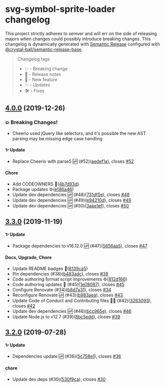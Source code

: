 # svg-symbol-sprite-loader changelog

This project strictly adheres to semver and will err on the side of releasing majors when
changes could possibly introduce breaking changes. This changelog is dynamically generated
with [Semantic Release](https://semantic-release.gitbook.io/semantic-release/) configured
with [@crystal-ball/semantic-release-base](https://github.com/crystal-ball/semantic-release-base).

> Changelog tags
>
> - 💥 - Breaking change
> - 🔖 - Release notes
> - 💖 - New feature
> - ✨ - Updates
> - 🛠 - Fixes


## [4.0.0](https://github.com/crystal-ball/svg-symbol-sprite-loader/compare/v3.3.0...v4.0.0) (2019-12-26)


### 💥 Breaking Changes!

* Cheerio used jQuery like selectors, and it's possible the new AST parsing may be
missing edge case handling


#### ✨ Update

* Replace Cheerio with parse5 🆙 (#52)([aedef1a](https://github.com/crystal-ball/svg-symbol-sprite-loader/commit/aedef1a04bb40a0f65572818311b095574e10a07)), closes [#52](https://github.com/crystal-ball/svg-symbol-sprite-loader/issue/52)

#### Chore

* Add CODEOWNERS 📝([4b7d93d](https://github.com/crystal-ball/svg-symbol-sprite-loader/commit/4b7d93d6a0d477118af8fe4f63c1f49baa0703a5))
* Package updates ⚙️([e186a46](https://github.com/crystal-ball/svg-symbol-sprite-loader/commit/e186a4679f65e8b101082084506e69befda99507))
* Update dev dependencies 🆙 (#48)([731df5e](https://github.com/crystal-ball/svg-symbol-sprite-loader/commit/731df5ef75e3b292384cc8d2f256d756b55e5eeb)), closes [#48](https://github.com/crystal-ball/svg-symbol-sprite-loader/issue/48)
* Update dev dependencies 🆙 (#49)([e94210d](https://github.com/crystal-ball/svg-symbol-sprite-loader/commit/e94210d79aeca08600c49d757320791a8e40f979)), closes [#49](https://github.com/crystal-ball/svg-symbol-sprite-loader/issue/49)
* Update dev dependencies 🆙 (#50)([3aae1ef](https://github.com/crystal-ball/svg-symbol-sprite-loader/commit/3aae1efa76238d26a9b32621d4d18dfbdd3e7fe6)), closes [#50](https://github.com/crystal-ball/svg-symbol-sprite-loader/issue/50)

## [3.3.0](https://github.com/crystal-ball/svg-symbol-sprite-loader/compare/v3.2.0...v3.3.0) (2019-11-19)


#### ✨ Update

* Package dependencies to v16.12.0 🆙 (#47)([5656aa5](https://github.com/crystal-ball/svg-symbol-sprite-loader/commit/5656aa56dbdfba480a7c7b577e161d9ff501601b)), closes [#47](https://github.com/crystal-ball/svg-symbol-sprite-loader/issue/47)

#### Docs, Upgrade, Chore

* Update README badges 📝([8139ca5](https://github.com/crystal-ball/svg-symbol-sprite-loader/commit/8139ca581ed80f82313ddc9c96b284629e19fe26))
* Pin dependencies (#38)([b483adc](https://github.com/crystal-ball/svg-symbol-sprite-loader/commit/b483adcbfa703903c503bcd75f3ac35c69927931)), closes [#38](https://github.com/crystal-ball/svg-symbol-sprite-loader/issue/38)
* Code authoring format script improvements ⚙️([812d166](https://github.com/crystal-ball/svg-symbol-sprite-loader/commit/812d166326d52c8aca96db7af2c69022ad8fadf8))
* Code authoring updates 📝 (#45)([1e08087](https://github.com/crystal-ball/svg-symbol-sprite-loader/commit/1e08087d3bc9b499f6cc702393af94bab1ba0e2b)), closes [#45](https://github.com/crystal-ball/svg-symbol-sprite-loader/issue/45)
* Configure Renovate (#34)([b8d7a31](https://github.com/crystal-ball/svg-symbol-sprite-loader/commit/b8d7a3183180a173ff0c2b4b6d3fa8b8c7ce4c7a)), closes [#34](https://github.com/crystal-ball/svg-symbol-sprite-loader/issue/34)
* Reconfigure Renovate 🆙 (#43)([b983aea](https://github.com/crystal-ball/svg-symbol-sprite-loader/commit/b983aea1812fbd5d1afb6fa2c860c006ca0e81d8)), closes [#43](https://github.com/crystal-ball/svg-symbol-sprite-loader/issue/43)
* Update Code of Conduct and Contributing files 🔮✨ (#42)([3263093](https://github.com/crystal-ball/svg-symbol-sprite-loader/commit/3263093ce6954cf4bd029c507ae52d6f7abb6bca)), closes [#42](https://github.com/crystal-ball/svg-symbol-sprite-loader/issue/42)
* Update dev dependencies 🆙 (#46)([bcc965e](https://github.com/crystal-ball/svg-symbol-sprite-loader/commit/bcc965ee0d7e330350c462dac7c584d0d8cf4e6d)), closes [#46](https://github.com/crystal-ball/svg-symbol-sprite-loader/issue/46)
* Update Node.js to v12.7 (#39)([8bc5edd](https://github.com/crystal-ball/svg-symbol-sprite-loader/commit/8bc5edd04e9892e3fe26464df602a2e4faafb0b0)), closes [#39](https://github.com/crystal-ball/svg-symbol-sprite-loader/issue/39)

## [3.2.0](https://github.com/crystal-ball/svg-symbol-sprite-loader/compare/v3.1.0...v3.2.0) (2019-07-28)


#### ✨ Update

* Dependencies update 🆙 (#36)([5c758e1](https://github.com/crystal-ball/svg-symbol-sprite-loader/commit/5c758e1fb12a8629c9060ddcb178d57badfa20ca)), closes [#36](https://github.com/crystal-ball/svg-symbol-sprite-loader/issue/36)

#### chore

* Update dev deps (#30)([530f9ca](https://github.com/crystal-ball/svg-symbol-sprite-loader/commit/530f9ca6f54910448d6dea6c7a5002279de014f9)), closes [#30](https://github.com/crystal-ball/svg-symbol-sprite-loader/issue/30)
